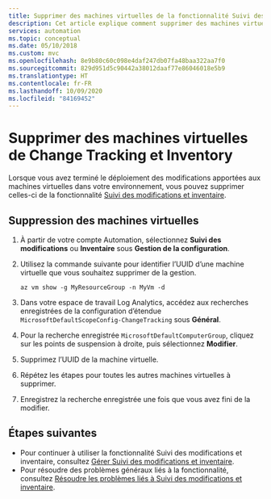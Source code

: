 ```yaml
---
title: Supprimer des machines virtuelles de la fonctionnalité Suivi des modifications et inventaire d’Azure Automation
description: Cet article explique comment supprimer des machines virtuelles de la fonctionnalité Suivi des modifications et inventaire.
services: automation
ms.topic: conceptual
ms.date: 05/10/2018
ms.custom: mvc
ms.openlocfilehash: 8e9b80c60c098e4daf247db07fa48baa322aa7f0
ms.sourcegitcommit: 829d951d5c90442a38012daaf77e86046018e5b9
ms.translationtype: HT
ms.contentlocale: fr-FR
ms.lasthandoff: 10/09/2020
ms.locfileid: "84169452"
---
```

# <a name="remove-vms-from-change-tracking-and-inventory"></a>Supprimer des machines virtuelles de Change Tracking et Inventory

Lorsque vous avez terminé le déploiement des modifications apportées aux machines virtuelles dans votre environnement, vous pouvez supprimer celles-ci de la fonctionnalité [Suivi des modifications et inventaire](change-tracking.md).

## <a name="to-remove-your-vms"></a>Suppression des machines virtuelles

1. À partir de votre compte Automation, sélectionnez **Suivi des modifications** ou **Inventaire** sous **Gestion de la configuration**.

2. Utilisez la commande suivante pour identifier l’UUID d’une machine virtuelle que vous souhaitez supprimer de la gestion.

    ```azurecli
    az vm show -g MyResourceGroup -n MyVm -d
    ```

3. Dans votre espace de travail Log Analytics, accédez aux recherches enregistrées de la configuration d’étendue `MicrosoftDefaultScopeConfig-ChangeTracking` sous **Général**.

4. Pour la recherche enregistrée `MicrosoftDefaultComputerGroup`, cliquez sur les points de suspension à droite, puis sélectionnez **Modifier**. 

5. Supprimez l’UUID de la machine virtuelle.

6. Répétez les étapes pour toutes les autres machines virtuelles à supprimer.

7. Enregistrez la recherche enregistrée une fois que vous avez fini de la modifier. 

## <a name="next-steps"></a>Étapes suivantes

* Pour continuer à utiliser la fonctionnalité Suivi des modifications et inventaire, consultez [Gérer Suivi des modifications et inventaire](change-tracking-file-contents.md).
* Pour résoudre des problèmes généraux liés à la fonctionnalité, consultez [Résoudre les problèmes liés à Suivi des modifications et inventaire](troubleshoot/change-tracking.md).